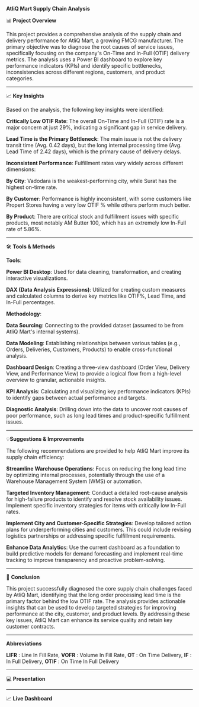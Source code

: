 **AtliQ Mart Supply Chain Analysis**

📊 **Project Overview**

This project provides a comprehensive analysis of the supply chain and delivery performance for AtliQ Mart, a growing FMCG manufacturer. The primary objective was to diagnose the root causes of service issues, specifically focusing on the company's On-Time and In-Full (OTIF) delivery metrics. The analysis uses a Power BI dashboard to explore key performance indicators (KPIs) and identify specific bottlenecks, inconsistencies across different regions, customers, and product categories.
________________________________________
📈 **Key Insights**

Based on the analysis, the following key insights were identified:

**Critically Low OTIF Rate**: The overall On-Time and In-Full (OTIF) rate is a major concern at just 29%, indicating a significant gap in service delivery.

**Lead Time is the Primary Bottleneck**: The main issue is not the delivery transit time (Avg. 0.42 days), but the long internal processing time (Avg. Lead Time of 2.42 days), which is the primary cause of delivery delays.

**Inconsistent Performance**: Fulfillment rates vary widely across different dimensions:

**By City**: Vadodara is the weakest-performing city, while Surat has the highest on-time rate.

**By Customer**: Performance is highly inconsistent, with some customers like Propert Stores having a very low OTIF % while others perform much better.

**By Product**: There are critical stock and fulfillment issues with specific products, most notably AM Butter 100, which has an extremely low In-Full rate of 5.86%.
________________________________________
🛠️ **Tools & Methods**
   
**Tools**:

**Power BI Desktop**: Used for data cleaning, transformation, and creating interactive visualizations.

**DAX (Data Analysis Expressions)**: Utilized for creating custom measures and calculated columns to derive key metrics like OTIF%, Lead Time, and In-Full percentages.

**Methodology**:

**Data Sourcing**: Connecting to the provided dataset (assumed to be from AtliQ Mart's internal systems).

**Data Modeling**: Establishing relationships between various tables (e.g., Orders, Deliveries, Customers, Products) to enable cross-functional analysis.

**Dashboard Design**: Creating a three-view dashboard (Order View, Delivery View, and Performance View) to provide a logical flow from a high-level overview to granular, actionable insights.

**KPI Analysis**: Calculating and visualizing key performance indicators (KPIs) to identify gaps between actual performance and targets.

**Diagnostic Analysis**: Drilling down into the data to uncover root causes of poor performance, such as long lead times and product-specific fulfillment issues.
________________________________________
💡**Suggestions & Improvements**

The following recommendations are provided to help AtliQ Mart improve its supply chain efficiency:

**Streamline Warehouse Operations**: Focus on reducing the long lead time by optimizing internal processes, potentially through the use of a Warehouse Management System (WMS) or automation.

**Targeted Inventory Management**: Conduct a detailed root-cause analysis for high-failure products to identify and resolve stock availability issues. Implement specific inventory strategies for items with critically low In-Full rates.

**Implement City and Customer-Specific Strategies**: Develop tailored action plans for underperforming cities and customers. This could include revising logistics partnerships or addressing specific fulfillment requirements.

**Enhance Data Analytic**s: Use the current dashboard as a foundation to build predictive models for demand forecasting and implement real-time tracking to improve transparency and proactive problem-solving.
________________________________________
📝 **Conclusion**

This project successfully diagnosed the core supply chain challenges faced by AtliQ Mart, identifying that the long order processing lead time is the primary factor behind the low OTIF rate. The analysis provides actionable insights that can be used to develop targeted strategies for improving performance at the city, customer, and product levels. By addressing these key issues, AtliQ Mart can enhance its service quality and retain key customer contracts.
________________________________________
**Abbreviations**

**LIFR** : Line In Fill Rate,
 **VOFR** : Volume In Fill Rate,
 **OT**   : On Time Delivery,
 **IF**   : In Full Delivery,
 **OTIF** : On Time In Full Delivery
________________________________________
💻 **Presentation**


________________________________________
📈 **Live Dashboard**
